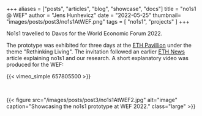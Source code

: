 +++
aliases = ["posts", "articles", "blog", "showcase", "docs"]
title = "no1s1 @ WEF"
author = "Jens Hunhevicz"
date = "2022-05-25"
thumbnail= "images/posts/post3/no1s1AtWEF.png"
tags = [
    "no1s1",
    "projects"
]
+++

No1s1 travelled to Davos for the World Economic Forum 2022.

The prototype was exhibited for three days at the [ETH Pavillion](https://ethz.ch/en/the-eth-zurich/global/eth-global-news-events/2021/12/rethinking-living-exhibition.html) under the theme "Rethinking Living". The invitation followed an earlier [ETH News](https://ethz.ch/en/news-and-events/eth-news/news/2021/10/a-small-house-raises-big-questions.html) article explaining no1s1 and our research. A short explanatory video was produced for the WEF:

{{< vimeo_simple 657805500 >}}

<br>

{{< figure src="/images/posts/post3/no1s1AtWEF2.jpg" alt="image" caption="Showcasing the no1s1 prototype at WEF 2022." class="large" >}}